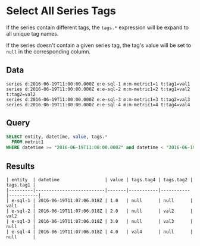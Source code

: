 # Select All Series Tags

If the series contain different tags, the `tags.*` expression will be expand to all unique tag names.

If the series doesn't contain a given series tag, the tag's value will be set to `null` in the corresponding column.

## Data

```ls
series d:2016-06-19T11:00:00.000Z e:e-sql-1 m:m-metric1=1 t:tag1=val1
series d:2016-06-19T11:00:00.000Z e:e-sql-2 m:m-metric1=2 t:tag1=val2 t:tag2=val2
series d:2016-06-19T11:00:00.000Z e:e-sql-3 m:m-metric1=3 t:tag2=val3
series d:2016-06-19T11:00:00.000Z e:e-sql-4 m:m-metric1=4 t:tag4=val4
```

## Query

```sql
SELECT entity, datetime, value, tags.*
  FROM metric1
WHERE datetime >= "2016-06-19T11:00:00.000Z" and datetime < "2016-06-19T12:00:00.000Z"
```

## Results

```ls
| entity  | datetime                 | value | tags.tag4 | tags.tag2 | tags.tag1 | 
|---------|--------------------------|-------|-----------|-----------|-----------| 
| e-sql-1 | 2016-06-19T11:07:06.018Z | 1.0   | null      | null      | val1      | 
| e-sql-2 | 2016-06-19T11:07:06.018Z | 2.0   | null      | val2      | val2      | 
| e-sql-3 | 2016-06-19T11:07:06.018Z | 3.0   | null      | val3      | null      | 
| e-sql-4 | 2016-06-19T11:07:06.018Z | 4.0   | val4      | null      | null      | 
```
